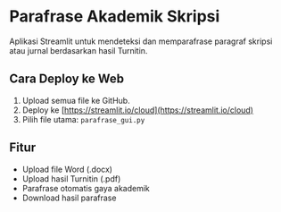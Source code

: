 # Parafrase Akademik Skripsi

Aplikasi Streamlit untuk mendeteksi dan memparafrase paragraf skripsi atau jurnal berdasarkan hasil Turnitin.

## Cara Deploy ke Web

1. Upload semua file ke GitHub.
2. Deploy ke [https://streamlit.io/cloud](https://streamlit.io/cloud)
3. Pilih file utama: `parafrase_gui.py`

## Fitur

- Upload file Word (.docx)
- Upload hasil Turnitin (.pdf)
- Parafrase otomatis gaya akademik
- Download hasil parafrase